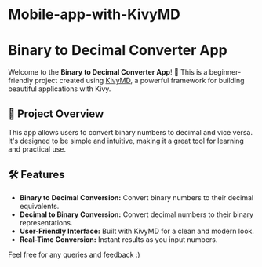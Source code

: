 # Mobile-app-with-KivyMD
# Binary to Decimal Converter App

Welcome to the **Binary to Decimal Converter App**! 🎉 This is a beginner-friendly project created using [KivyMD](https://kivymd.readthedocs.io/en/latest/), a powerful framework for building beautiful applications with Kivy.

## 🚀 Project Overview

This app allows users to convert binary numbers to decimal and vice versa. It's designed to be simple and intuitive, making it a great tool for learning and practical use.

## 🛠️ Features

- **Binary to Decimal Conversion:** Convert binary numbers to their decimal equivalents.
- **Decimal to Binary Conversion:** Convert decimal numbers to their binary representations.
- **User-Friendly Interface:** Built with KivyMD for a clean and modern look.
- **Real-Time Conversion:** Instant results as you input numbers.

Feel free for any queries and feedback :)
